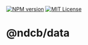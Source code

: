 [![NPM version][npm-shield]][npm-url]
[![MIT License][license-shield]][license-url]

# @ndcb/data

[npm-shield]: https://img.shields.io/npm/v/@ndcb/data.svg
[npm-url]: https://www.npmjs.com/package/@ndcb/data

[license-shield]: https://img.shields.io/github/license/NDCB/generator.svg?style=flat
[license-url]: ./LICENSE.md
